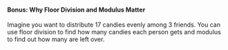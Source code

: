 #### Bonus: Why Floor Division and Modulus Matter

Imagine you want to distribute 17 candies evenly among 3 friends. You can use floor division to find how many candies each person gets and modulus to find out how many are left over.
